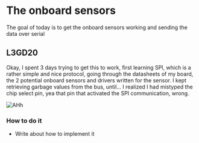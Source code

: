 # The onboard sensors

The goal of today is to get the onboard sensors working and sending the data over serial

## L3GD20

Okay, I spent 3 days trying to get this to work, first learning SPI, which is a rather simple and nice protocol, going through the datasheets of my board, the 2 potential onboard sensors and drivers written for the sensor. I kept retrieving garbage values from the bus, until... I realized I had mistyped the chip select pin, yea that pin that activated the SPI communication, wrong.

![AHh](./resource/spongebob_how.webp)

### How to do it

* Write about how to implement it

##